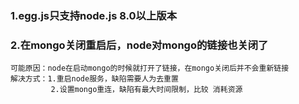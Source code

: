 ### 1.egg.js只支持node.js 8.0以上版本
### 2.在mongo关闭重启后，node对mongo的链接也关闭了
```
可能原因：node在启动mongo的时候就打开了链接，在mongo关闭后并不会重新链接
解决方式：1.重启node服务，缺陷需要人为去重置
         2.设置mongo重连，缺陷有最大时间限制，比较 消耗资源

```